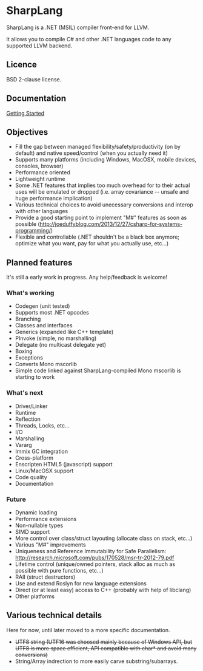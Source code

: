 # SharpLang

SharpLang is a .NET (MSIL) compiler front-end for LLVM.

It allows you to compile C# and other .NET languages code to any supported LLVM backend.

## Licence

BSD 2-clause license.

## Documentation

[Getting Started](docs/GettingStarted.md)

## Objectives

* Fill the gap between managed flexibility/safety/productivity (on by default) and native speed/control (when you actually need it)
* Supports many platforms (including Windows, MacOSX, mobile devices, consoles, browser)
* Performance oriented
 * Lightweight runtime
 * Some .NET features that implies too much overhead for to their actual uses will be emulated or dropped (i.e. array covariance -- unsafe and huge performance implication)
 * Various technical choices to avoid unecessary conversions and interop with other languages
* Provide a good starting point to implement "M#" features as soon as possible (http://joeduffyblog.com/2013/12/27/csharp-for-systems-programming/)
* Flexible and controllable (.NET shouldn't be a black box anymore; optimize what you want, pay for what you actually use, etc...)

## Planned features

It's still a early work in progress. Any help/feedback is welcome!

### What's working

* Codegen (unit tested)
 * Supports most .NET opcodes
 * Branching
 * Classes and interfaces
 * Generics (expanded like C++ template)
 * PInvoke (simple, no marshalling)
 * Delegate (no multicast delegate yet)
 * Boxing
 * Exceptions
 * Converts Mono mscorlib
* Simple code linked against SharpLang-compiled Mono mscorlib is starting to work

### What's next

* Driver/Linker
* Runtime
 * Reflection
 * Threads, Locks, etc...
 * I/O
 * Marshalling
 * Vararg
* Immix GC integration
* Cross-platform
 * Enscripten HTML5 (javascript) support
 * Linux/MacOSX support
* Code quality
* Documentation

### Future

* Dynamic loading
* Performance extensions
 * Non-nullable types
 * SIMD support
 * More control over class/struct layouting (allocate class on stack, etc...)
* Various "M#" improvements
 * Uniqueness and Reference Immutability for Safe Parallelism: http://research.microsoft.com/pubs/170528/msr-tr-2012-79.pdf
 * Lifetime control (unique/owned pointers, stack alloc as much as possible with pure functions, etc...)
 * RAII (struct destructors)
 * Use and extend Roslyn for new language extensions
* Direct (or at least easy) access to C++ (probably with help of libclang)
* Other platforms

## Various technical details

Here for now, until later moved to a more specific documentation.

* ~~UTF8 string (UTF16 was choosed mainly because of Windows API, but UTF8 is more space efficient, API compatible with char* and avoid many conversions)~~
* String/Array indrection to more easily carve substring/subarrays.
